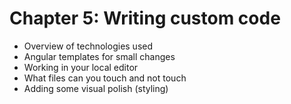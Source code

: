 # Chapter 5: Writing custom code

- Overview of technologies used
- Angular templates for small changes
- Working in your local editor
- What files can you touch and not touch
- Adding some visual polish (styling)
